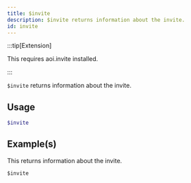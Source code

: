 ```yaml
---
title: $invite
description: $invite returns information about the invite.
id: invite
---
```


:::tip[Extension]

This requires aoi.invite installed.

:::


`$invite` returns information about the invite.

## Usage

```php
$invite
```

## Example(s)

This returns information about the invite.

```javascript
$invite
```
